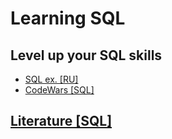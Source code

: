# Learning SQL

## Level up your SQL skills
- [SQL ex. [RU]](https://www.sql-ex.ru/)
- [CodeWars [SQL]](https://www.codewars.com/?language=sql)


## [Literature [SQL]](/Literature/computer_science/README.md/#####SQL)

